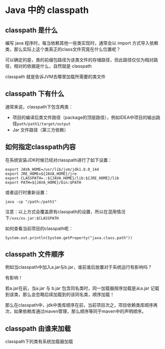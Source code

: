 # Java 中的 classpath

## classpath 是什么

编写 java 程序时，每当依赖其他一些类实现时，通常会以 import 方式导入依赖类，那么实际上这个类真正的class文件究竟在什么位置呢？

可以确定的是，类的前缀包路径为该类文件的存储路径，但此路径仅仅为相对路径，相对的依据是什么，自然就是 classpath

classpath 就是告诉JVM去哪里加载所需要的类文件

## classpath 下有什么

通常来说，classpath下包含两类：

* 项目的编译后类文件路径（package的顶层路径），例如IDEA中项目的输出路径`path/path1/target/output`
* Jar 文件路径（第三方依赖）

## 如何指定classpath内容

在系统安装JDK时候已经对classpath进行了如下设置：

```
export JAVA_HOME=/usr/lib/jvm/jdk1.8.0_144  
export JRE_HOME=${JAVA_HOME}/jre  
export CLASSPATH=.:${JAVA_HOME}/lib:${JRE_HOME}/lib  
export PATH=${JAVA_HOME}/bin:$PATH  
```

或者运行时重新设置：

`java -cp "/path:/path1"`

注意：以上方式会覆盖原有classpath的设置，所以在混用情况下`/xxx/xx.jar:$CLASSPATH`

如何查看当前项目的classpath呢：

```
System.out.println(System.getProperty("java.class.path"))
```

## classpath 文件顺序

例如当classpath中加入a.jar与b.jar，谁前谁后放置对于系统运行有影响吗？

有影响！

若a.jar在前，当a.jar 与 b.jar 包含同名类时，同一加载器按序加载是从a.jar 记载到该类，那么会忽略后续加载到的该同名类，顺序加载！

那么在classpath中，jdk中类库顺序在前，当前项目次之，项目依赖类库顺序再次，如果依赖库通过maven管理，那么顺序等同于maven中的声明顺序。

## classpath 由谁来加载

classpath下的类有系统加载器加载


